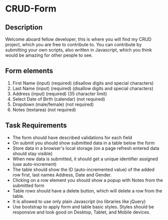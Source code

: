 # CRUD-Form

## Description
Welcome aboard fellow developer, this is where you will find my CRUD project, which you are free to contribute to. You can contribute by submitting your own scripts, also written in Javascript, which you think would be amazing for other people to see.

## Form elements
1. First Name (input) (required) (disallow digits and special characters)
2. Last Name (input) (required) (disallow digits and special characters)
3. Address (input) (required) (35 character limit)
4. Select Date of Birth (calendar) (not required)
5. Dropdown (male/female) (not required)
6. Notes (textarea) (not required)

## Task Requirements 
- The form should have described validations for each field
- On submit you should show submitted data in a table below the form
- Store data in a browser's local storage (on a page refresh entered data should stay visible)
- When new data is submitted, it should get a unique identifier assigned (use auto-increment)
- The table should show the ID (auto-incremented value) of the added row first, last names
Address, Date and Gender.
- Clicking on a row element you should show a popup with Notes from the submitted form
- Table rows should have a delete button, which will delete a row from the table.
- It is allowed to use only plain Javascript (no libraries like jQuery)
- Use bootstrap to apply form and table basic styles. Styles should be responsive and look
good on Desktop, Tablet, and Mobile devices.
